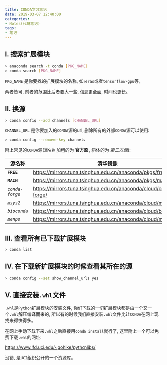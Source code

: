 ```yaml
---
title: CONDA学习笔记
date: 2019-03-07 12:40:00
categories:
- Notes(代码笔记)
tags:
- 笔记
---
```


## I. 搜索扩展模块

```sh
> anaconda search -t conda [PKG_NAME]
> conda search [PKG_NAME]
```

`PKG_NAME` 是你要找的扩展模块的名称, 如`keras`或者`tensorflow-gpu`等,

两者皆可, 前者的范围比后者要大一些, 信息更全面, 时间也更长。

## II. 换源

```sh
> conda config --add channels [CHANNEL_URL]
```

`CHANNEL_URL` 是你要加入的`CONDA`源的url, 删除所有的外部`CONDA`源可以使用:

```sh
> conda config --remove-key channels
```

附上常见的`CONDA`源(`源名称` 加粗的为 **官方源** , 斜体的为 *第三方源*):

| 源名称 | 清华镜像 | 科大镜像 |
|--------|---------|---------|
| **`FREE`** | https://mirrors.tuna.tsinghua.edu.cn/anaconda/pkgs/free/ | https://mirrors.ustc.edu.cn/anaconda/pkgs/free/ |
| **`MAIN`** | https://mirrors.tuna.tsinghua.edu.cn/anaconda/pkgs/main/ | https://mirrors.ustc.edu.cn/anaconda/pkgs/main/ |
| *`conda-forge`* | https://mirrors.tuna.tsinghua.edu.cn/anaconda/cloud/conda-forge/ | https://mirrors.ustc.edu.cn/anaconda/cloud/conda-forge/ |
| *`msys2`* | https://mirrors.tuna.tsinghua.edu.cn/anaconda/cloud/msys2/ | https://mirrors.ustc.edu.cn/anaconda/cloud/msys2/ |
| *`bioconda`* | https://mirrors.tuna.tsinghua.edu.cn/anaconda/cloud/bioconda/ | https://mirrors.ustc.edu.cn/anaconda/cloud/bioconda/ |
| *`menpo`* | https://mirrors.tuna.tsinghua.edu.cn/anaconda/cloud/menpo/ | https://mirrors.ustc.edu.cn/anaconda/cloud/menpo/ |

## III. 查看所有已下载扩展模块

```sh
> conda list
```

## IV. 在下载新扩展模块的时候查看其所在的源

```sh
> conda config --set show_channel_urls yes
```

## V. 直接安装`.whl`文件

`.whl`是`Python`扩展模块的安装文件, 你们下载的一切扩展模块都是由一个又一个`.whl`解压编译而来的, 所以有的时候我们直接安装`.whl`文件比让`CONDA`在网上现找来得快得多。

在网上手动下载下来`.whl`之后直接用`conda install`就行了, 这里附上一个可以免费下载`.whl`的网址:

https://www.lfd.uci.edu/~gohlke/pythonlibs/

没错, 是`UCI`组织公开的一个资源库。
